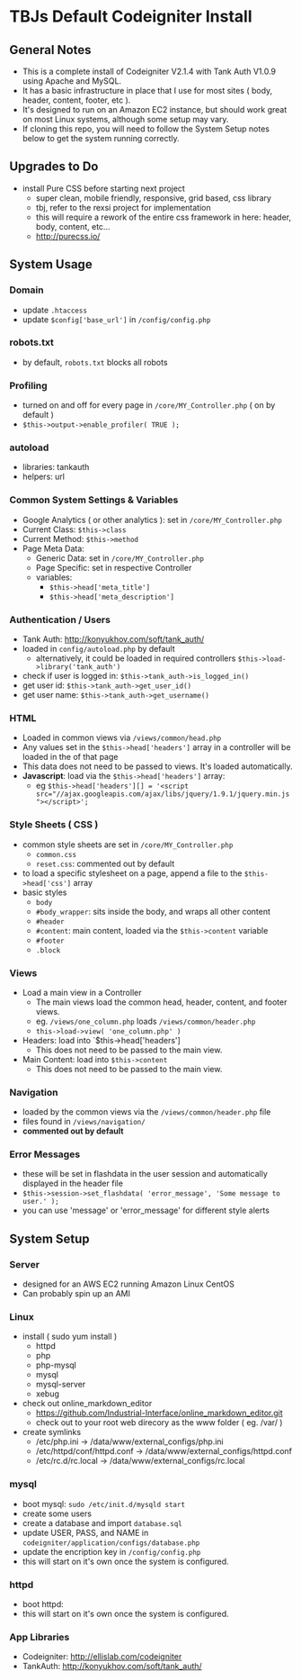 TBJs Default Codeigniter Install
================================

General Notes
-------------

- This is a complete install of Codeigniter V2.1.4 with Tank Auth V1.0.9 using Apache and MySQL.
- It has a basic infrastructure in place that I use for most sites ( body, header, content, footer, etc ).
- It's designed to run on an Amazon EC2 instance, but should work great on most Linux systems, although some setup may vary.
- If cloning this repo, you will need to follow the System Setup notes below to get the system running correctly.


Upgrades to Do
--------------
- install Pure CSS before starting next project
  - super clean, mobile friendly, responsive, grid based, css library
  - tbj, refer to the rexsi project for implementation
  - this will require a rework of the entire css framework in here: header, body, content, etc...
  - http://purecss.io/
  
  
System Usage
------------

### Domain
- update `.htaccess`
- update `$config['base_url']` in `/config/config.php`

### robots.txt
- by default, `robots.txt` blocks all robots

### Profiling
- turned on and off for every page in `/core/MY_Controller.php` ( on by default )
- `$this->output->enable_profiler( TRUE );`

### autoload
- libraries: tankauth
- helpers: url

### Common System Settings & Variables
- Google Analytics ( or other analytics ): set in `/core/MY_Controller.php`
- Current Class: `$this->class`
- Current Method: `$this->method`
- Page Meta Data:
	- Generic Data: set in `/core/MY_Controller.php`
	- Page Specific: set in respective Controller
	- variables:
		- `$this->head['meta_title']`
		- `$this->head['meta_description']`

### Authentication / Users
- Tank Auth: http://konyukhov.com/soft/tank_auth/
- loaded in `config/autoload.php` by default
	- alternatively, it could be loaded in required controllers `$this->load->library('tank_auth')`
- check if user is logged in: `$this->tank_auth->is_logged_in()`
- get user id: `$this->tank_auth->get_user_id()`
- get user name: `$this->tank_auth->get_username()`

### HTML <head></head>
- Loaded in common views via `/views/common/head.php`
- Any values set in the `$this->head['headers']` array in a controller will be loaded in the <head> of that page
- This data does not need to be passed to views.  It's loaded automatically.
- **Javascript**: load via the `$this->head['headers']` array:
	- eg `$this->head['headers'][] = '<script src="//ajax.googleapis.com/ajax/libs/jquery/1.9.1/jquery.min.js"></script>';`

### Style Sheets ( CSS )
- common style sheets are set in `/core/MY_Controller.php`
	- `common.css`
	- `reset.css`: commented out by default
- to load a specific stylesheet on a page, append a file to the `$this->head['css']` array
- basic styles
	- `body`
	- `#body_wrapper`: sits inside the body, and wraps all other content
	- `#header`
	- `#content`: main content, loaded via the `$this->content` variable
	- `#footer`
	- `.block`

### Views
- Load a main view in a Controller
	- The main views load the common head, header, content, and footer views.
	- eg. `/views/one_column.php` loads `/views/common/header.php`
	- `this->load->view( 'one_column.php' )`
- Headers: load into `$this->head['headers']
	- This does not need to be passed to the main view.
- Main Content: load into `$this->content`
	- This does not need to be passed to the main view.

### Navigation
- loaded by the common views via the `/views/common/header.php` file
- files found in `/views/navigation/`
- **commented out by default**

### Error Messages
- these will be set in flashdata in the user session and automatically displayed in the header file
- `$this->session->set_flashdata( 'error_message', 'Some message to user.' );`
- you can use 'message' or 'error_message' for different style alerts


System Setup
------------

### Server
- designed for an AWS EC2 running Amazon Linux CentOS
- Can probably spin up an AMI

### Linux
- install ( sudo yum install )
	- httpd
	- php
	- php-mysql
	- mysql
	- mysql-server
	- xebug
- check out online_markdown_editor
	- https://github.com/Industrial-Interface/online_markdown_editor.git
	- check out to your root web direcory as the www folder ( eg. /var/ )
- create symlinks
	- /etc/php.ini -> /data/www/external_configs/php.ini
	- /etc/httpd/conf/httpd.conf -> /data/www/external_configs/httpd.conf
	- /etc/rc.d/rc.local -> /data/www/external_configs/rc.local

### mysql
- boot mysql: `sudo /etc/init.d/mysqld start`
- create some users
- create a database and import `database.sql`
- update USER, PASS, and NAME in `codeigniter/application/configs/database.php`
- update the encription key in `/config/config.php`
- this will start on it's own once the system is configured.

### httpd
- boot httpd: 
- this will start on it's own once the system is configured.

### App Libraries
- Codeigniter: http://ellislab.com/codeigniter
- TankAuth: http://konyukhov.com/soft/tank_auth/
